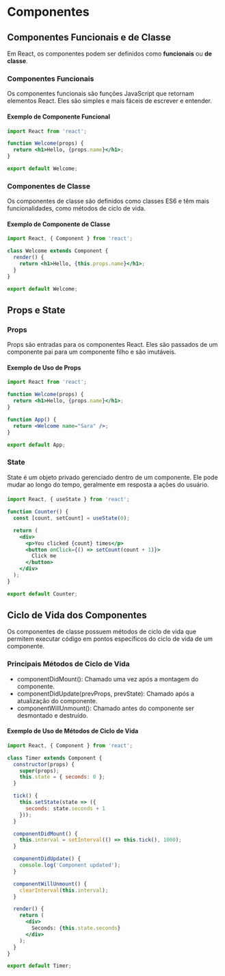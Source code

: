 # Componentes

## Componentes Funcionais e de Classe

Em React, os componentes podem ser definidos como **funcionais** ou **de classe**.

### Componentes Funcionais

Os componentes funcionais são funções JavaScript que retornam elementos React. Eles são simples e mais fáceis de escrever e entender.

#### Exemplo de Componente Funcional

```jsx
import React from 'react';

function Welcome(props) {
  return <h1>Hello, {props.name}</h1>;
}

export default Welcome;
```

### Componentes de Classe

Os componentes de classe são definidos como classes ES6 e têm mais funcionalidades, como métodos de ciclo de vida.

#### Exemplo de Componente de Classe

```jsx
import React, { Component } from 'react';

class Welcome extends Component {
  render() {
    return <h1>Hello, {this.props.name}</h1>;
  }
}

export default Welcome;
```

## Props e State

### Props

Props são entradas para os componentes React. Eles são passados de um componente pai para um componente filho e são imutáveis.

#### Exemplo de Uso de Props

```jsx
import React from 'react';

function Welcome(props) {
  return <h1>Hello, {props.name}</h1>;
}

function App() {
  return <Welcome name="Sara" />;
}

export default App;
```

### State

State é um objeto privado gerenciado dentro de um componente. Ele pode mudar ao longo do tempo, geralmente em resposta a ações do usuário.

#### 

```jsx
import React, { useState } from 'react';

function Counter() {
  const [count, setCount] = useState(0);

  return (
    <div>
      <p>You clicked {count} times</p>
      <button onClick={() => setCount(count + 1)}>
        Click me
      </button>
    </div>
  );
}

export default Counter;
```

## Ciclo de Vida dos Componentes

Os componentes de classe possuem métodos de ciclo de vida que permitem executar código em pontos específicos do ciclo de vida de um componente.

### Principais Métodos de Ciclo de Vida

* componentDidMount(): Chamado uma vez após a montagem do componente.
* componentDidUpdate(prevProps, prevState): Chamado após a atualização do componente.
* componentWillUnmount(): Chamado antes do componente ser desmontado e destruído.

#### Exemplo de Uso de Métodos de Ciclo de Vida

```jsx
import React, { Component } from 'react';

class Timer extends Component {
  constructor(props) {
    super(props);
    this.state = { seconds: 0 };
  }

  tick() {
    this.setState(state => ({
      seconds: state.seconds + 1
    }));
  }

  componentDidMount() {
    this.interval = setInterval(() => this.tick(), 1000);
  }

  componentDidUpdate() {
    console.log('Component updated');
  }

  componentWillUnmount() {
    clearInterval(this.interval);
  }

  render() {
    return (
      <div>
        Seconds: {this.state.seconds}
      </div>
    );
  }
}

export default Timer;
```


